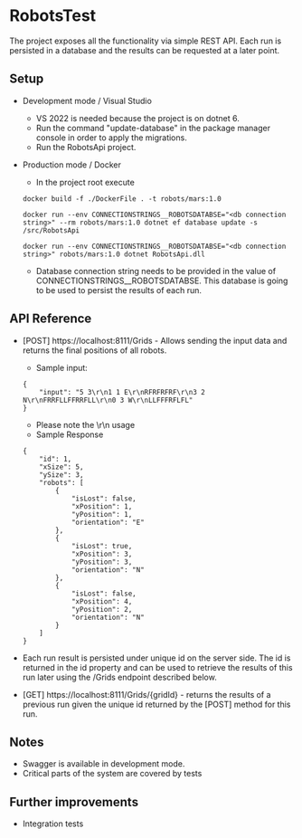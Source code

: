 # RobotsTest

The project exposes all the functionality via simple  REST API. Each run is persisted in a database and the results can be requested at a later point.

## Setup
- Development mode / Visual Studio
    - VS 2022 is needed because the project is on dotnet 6.
    - Run the command "update-database" in the package manager console in order to apply the migrations.
    - Run the RobotsApi project.
- Production mode / Docker
    - In the project root execute 

    ```
    docker build -f ./DockerFile . -t robots/mars:1.0

    docker run --env CONNECTIONSTRINGS__ROBOTSDATABSE="<db connection string>" --rm robots/mars:1.0 dotnet ef database update -s /src/RobotsApi

    docker run --env CONNECTIONSTRINGS__ROBOTSDATABSE="<db connection string>" robots/mars:1.0 dotnet RobotsApi.dll
    ```

    - Database connection string needs to be provided in the value of CONNECTIONSTRINGS__ROBOTSDATABSE. This database is going to be used to persist the results of each run.

## API Reference
- [POST] https://localhost:8111/Grids - Allows sending the input data and returns the final positions of all robots.
    - Sample input: 

    ```
    {
        "input": "5 3\r\n1 1 E\r\nRFRFRFRF\r\n3 2 N\r\nFRRFLLFFRRFLL\r\n0 3 W\r\nLLFFFRFLFL"
    }
    ```

    - Please note the \r\n usage
    - Sample Response

    ```
    {
        "id": 1,
        "xSize": 5,
        "ySize": 3,
        "robots": [
            {
                "isLost": false,
                "xPosition": 1,
                "yPosition": 1,
                "orientation": "E"
            },
            {
                "isLost": true,
                "xPosition": 3,
                "yPosition": 3,
                "orientation": "N"
            },
            {
                "isLost": false,
                "xPosition": 4,
                "yPosition": 2,
                "orientation": "N"
            }
        ]
    }
    ```
- Each run result is persisted under unique id on the server side. The id is returned in the id property and can be used to retrieve the results of this run later using the /Grids endpoint described below.

- [GET] https://localhost:8111/Grids/{gridId} - returns the results of a previous run given the unique id returned by the [POST] method for this run.
        
## Notes
- Swagger is available in development mode.
- Critical parts of the system are covered by tests
    
## Further improvements
- Integration tests
